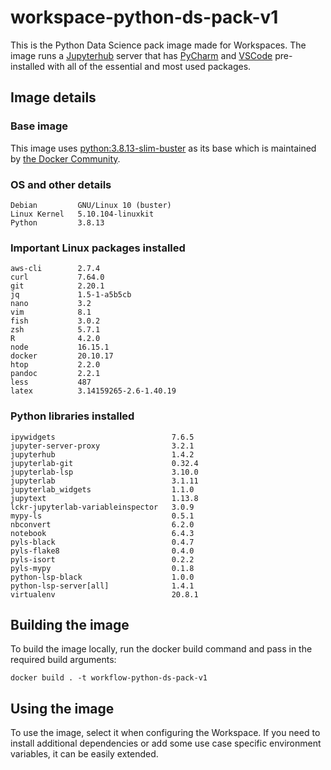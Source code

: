 # workspace-python-ds-pack-v1
This is the Python Data Science pack image made for Workspaces. 
The image runs a [Jupyterhub](https://jupyter.org/hub) server that has [PyCharm](https://lp.jetbrains.com/projector/) and [VSCode](https://github.com/coder/code-server) pre-installed with all of the essential and most used packages.

## Image details
### Base image
This image uses [python:3.8.13-slim-buster](https://hub.docker.com/layers/python/library/python/3.8.13-slim-buster/images/sha256-6258dcdb5fea7b710bfcfc3c889e022e4c6e9dd0ea962cfa73fbc130eff2c174?context=explore) as its base which is maintained by [the Docker Community](https://github.com/docker-library/python).

### OS and other details
```
Debian         GNU/Linux 10 (buster)
Linux Kernel   5.10.104-linuxkit
Python         3.8.13
```

### Important Linux packages installed
```
aws-cli        2.7.4
curl           7.64.0
git            2.20.1
jq             1.5-1-a5b5cb
nano           3.2
vim            8.1
fish           3.0.2
zsh            5.7.1
R              4.2.0
node           16.15.1
docker         20.10.17
htop           2.2.0
pandoc         2.2.1
less           487
latex          3.14159265-2.6-1.40.19
```

### Python libraries installed
```
ipywidgets                          7.6.5
jupyter-server-proxy                3.2.1
jupyterhub                          1.4.2
jupyterlab-git                      0.32.4
jupyterlab-lsp                      3.10.0
jupyterlab                          3.1.11
jupyterlab_widgets                  1.1.0
jupytext                            1.13.8
lckr-jupyterlab-variableinspector   3.0.9
mypy-ls                             0.5.1
nbconvert                           6.2.0
notebook                            6.4.3
pyls-black                          0.4.7
pyls-flake8                         0.4.0
pyls-isort                          0.2.2
pyls-mypy                           0.1.8
python-lsp-black                    1.0.0
python-lsp-server[all]              1.4.1
virtualenv                          20.8.1
```

## Building the image
To build the image locally, run the docker build command and pass in the required build arguments:
```
docker build . -t workflow-python-ds-pack-v1
```

## Using the image
To use the image, select it when configuring the Workspace.
If you need to install additional dependencies or add some use case specific environment variables, it can be easily extended.
